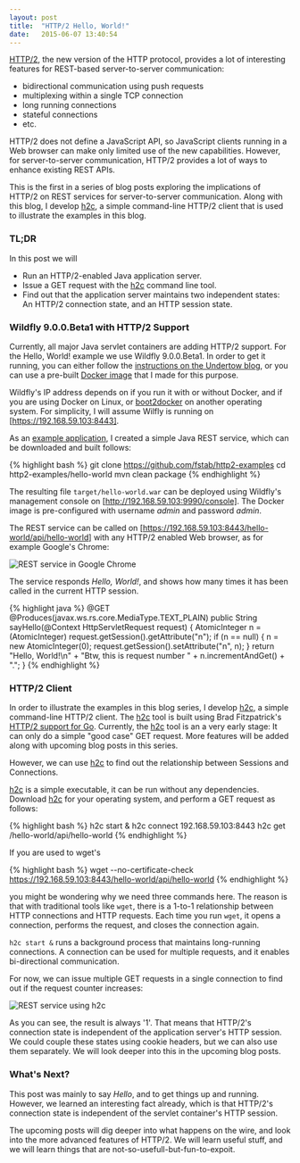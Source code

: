 ```yaml
---
layout: post
title:  "HTTP/2 Hello, World!"
date:   2015-06-07 13:40:54
---
```


[HTTP/2], the new version of the HTTP protocol, provides a lot of interesting features for REST-based server-to-server communication:

  * bidirectional communication using push requests
  * multiplexing within a single TCP connection
  * long running connections
  * stateful connections
  * etc.

HTTP/2 does not define a JavaScript API, so JavaScript clients running in a Web browser can make only limited use of the new capabilities. However, for server-to-server communication, HTTP/2 provides a lot of ways to enhance existing REST APIs.

This is the first in a series of blog posts exploring the implications of HTTP/2 on REST services for server-to-server communication. Along with this blog, I develop [h2c], a simple command-line HTTP/2 client that is used to illustrate the examples in this blog.

### TL;DR

In this post we will

  * Run an HTTP/2-enabled Java application server.
  * Issue a GET request with the [h2c] command line tool.
  * Find out that the application server maintains two independent states: An HTTP/2 connection state, and an HTTP session state.

### Wildfly 9.0.0.Beta1 with HTTP/2 Support

Currently, all major Java servlet containers are adding HTTP/2 support.
For the Hello, World! example we use Wildfly 9.0.0.Beta1.
In order to get it running, you can either follow the [instructions on the Undertow blog], or you can use a pre-built [Docker image] that I made for this purpose.

Wildfly's IP address depends on if you run it with or without Docker, and if you are using Docker on Linux, or [boot2docker] on another operating system. For simplicity, I will assume Wilfly is running on [https://192.168.59.103:8443].

As an [example application], I created a simple Java REST service, which can be downloaded and built follows:

{% highlight bash %}
git clone https://github.com/fstab/http2-examples
cd http2-examples/hello-world
mvn clean package
{% endhighlight %}

The resulting file `target/hello-world.war` can be deployed using Wildfly's management console on [http://192.168.59.103:9990/console]. The Docker image is pre-configured with username _admin_ and password _admin_.

The REST service can be called on [https://192.168.59.103:8443/hello-world/api/hello-world] with any HTTP/2 enabled Web browser, as for example Google's Chrome:

![REST service in Google Chrome]( {{site.url}}{{site.baseurl}}/assets/2015-06-05-rest-service-in-chrome.png)

The service responds _Hello, World!_, and shows how many times it has been called in the current HTTP session.

{% highlight java %}
@GET
@Produces(javax.ws.rs.core.MediaType.TEXT_PLAIN)
public String sayHello(@Context HttpServletRequest request) {
    AtomicInteger n = (AtomicInteger) request.getSession().getAttribute("n");
    if (n == null) {
        n = new AtomicInteger(0);
        request.getSession().setAttribute("n", n);
    }
    return "Hello, World!\n" +
            "Btw, this is request number " + n.incrementAndGet() + ".";
}
{% endhighlight %}

### HTTP/2 Client

In order to illustrate the examples in this blog series, I develop [h2c], a simple command-line HTTP/2 client.
The [h2c] tool is built using Brad Fitzpatrick's [HTTP/2 support for Go].
Currently, the [h2c] tool is an a very early stage: It can only do a simple "good case" GET request. 
More features will be added along with upcoming blog posts in this series.

However, we can use [h2c] to find out the relationship between Sessions and Connections.

[h2c] is a simple executable, it can be run without any dependencies. Download [h2c] for your operating system, and perform a GET request as follows:

{% highlight bash %}
h2c start &
h2c connect 192.168.59.103:8443
h2c get /hello-world/api/hello-world
{% endhighlight %}

If you are used to wget's

{% highlight bash %}
wget --no-certificate-check https://192.168.59.103:8443/hello-world/api/hello-world
{% endhighlight %}

you might be wondering why we need three commands here. The reason is that with traditional tools like `wget`, there is a 1-to-1 relationship between HTTP connections and HTTP requests. Each time you run `wget`, it opens a connection, performs the request, and closes the connection again.

`h2c start &` runs a background process that maintains long-running connections. A connection can be used for multiple requests, and it enables bi-directional communication.

For now, we can issue multiple GET requests in a single connection to find out if the request counter increases:

![REST service using h2c]( {{site.url}}{{site.baseurl}}/assets/2015-06-05-rest-service-in-h2c.png)

As you can see, the result is always '1'. That means that HTTP/2's connection state is independent of the application server's HTTP session.
We could couple these states using cookie headers, but we can also use them separately. We will look deeper into this in the upcoming blog posts.

### What's Next?

This post was mainly to say _Hello_, and to get things up and running. However, we learned an interesting fact already, which is that HTTP/2's connection state is independent of the servlet container's HTTP session.

The upcoming posts will dig deeper into what happens on the wire, and look into the more advanced features of HTTP/2. We will learn useful stuff, and we will learn things that are not-so-usefull-but-fun-to-expoit.

[HTTP/2]: https://http2.github.io/http2-spec
[h2c]:    https://github.com/fstab/h2c
[instructions on the Undertow blog]: http://undertow.io/blog/2015/03/26/HTTP2-In-Wildfly.html
[Docker image]: https://github.com/fstab/docker-wildfly-http2
[boot2docker]: http://boot2docker.io
[example application]: https://github.com/fstab/http2-examples/tree/master/hello-world
[http://192.168.59.103:9990/console]: http://192.168.59.103:9990/console
[https://192.168.59.103:8443]: https://192.168.59.103:8443
[https://192.168.59.103:8443/hello-world/api/hello-world]: https://192.168.59.103:8443/hello-world/api/hello-world
[HTTP/2 support for Go]: https://github.com/bradfitz/http2
